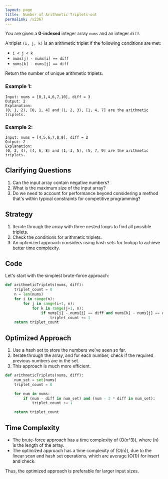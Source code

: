 ```yaml
---
layout: page
title:  Number of Arithmetic Triplets-out
permalink: /s2367
---
```


You are given a **0-indexed** integer array `nums` and an integer `diff`. 

A triplet `(i, j, k)` is an arithmetic triplet if the following conditions are met:
- `i < j < k`
- `nums[j] - nums[i] == diff`
- `nums[k] - nums[j] == diff`

Return the number of unique arithmetic triplets.

### Example 1:
```
Input: nums = [0,1,4,6,7,10], diff = 3
Output: 2
Explanation:
(0, 1, 2), [0, 1, 4] and (1, 2, 3), [1, 4, 7] are the arithmetic triplets.
```

### Example 2:
```
Input: nums = [4,5,6,7,8,9], diff = 2
Output: 2
Explanation:
(0, 2, 4), [4, 6, 8] and (1, 3, 5), [5, 7, 9] are the arithmetic triplets.
```

## Clarifying Questions
1. Can the input array contain negative numbers?
2. What is the maximum size of the input array?
3. Do we need to account for performance beyond considering a method that's within typical constraints for competitive programming?

## Strategy
1. Iterate through the array with three nested loops to find all possible triplets.
2. Check the conditions for arithmetic triplets.
3. An optimized approach considers using hash sets for lookup to achieve better time complexity.

## Code

Let's start with the simplest brute-force approach:

```python
def arithmeticTriplets(nums, diff):
    triplet_count = 0
    n = len(nums)
    for i in range(n):
        for j in range(i+1, n):
            for k in range(j+1, n):
                if nums[j] - nums[i] == diff and nums[k] - nums[j] == diff:
                    triplet_count += 1
    return triplet_count
```

## Optimized Approach
1. Use a hash set to store the numbers we've seen so far.
2. Iterate through the array, and for each number, check if the required previous numbers are in the set.
3. This approach is much more efficient.

```python
def arithmeticTriplets(nums, diff):
    num_set = set(nums)
    triplet_count = 0

    for num in nums:
        if (num - diff in num_set) and (num - 2 * diff in num_set):
            triplet_count += 1

    return triplet_count
```

## Time Complexity
- The brute-force approach has a time complexity of \(O(n^3)\), where \(n\) is the length of the array.
- The optimized approach has a time complexity of \(O(n)\), due to the linear scan and hash set operations, which are average \(O(1)\) for insert and check.

Thus, the optimized approach is preferable for larger input sizes.

